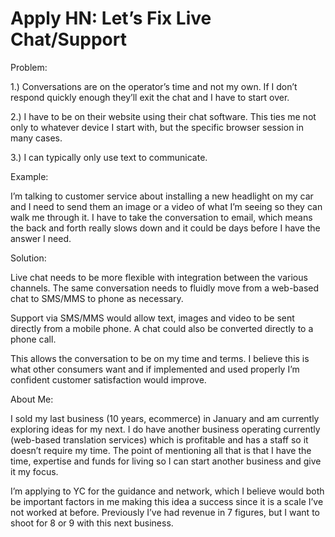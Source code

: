 # Apply HN: Let’s Fix Live Chat/Support

Problem:<p>1.) Conversations are on the operator’s time and not my own. If I don’t respond quickly enough they’ll exit the chat and I have to start over.<p>2.) I have to be on their website using their chat software. This ties me not only to whatever device I start with, but the specific browser session in many cases.<p>3.) I can typically only use text to communicate.<p>Example:<p>I’m talking to customer service about installing a new headlight on my car and I need to send them an image or a video of what I’m seeing so they can walk me through it. I have to take the conversation to email, which means the back and forth really slows down and it could be days before I have the answer I need.<p>Solution:<p>Live chat needs to be more flexible with integration between the various channels. The same conversation needs to fluidly move from a web-based chat to SMS&#x2F;MMS to phone as necessary.<p>Support via SMS&#x2F;MMS would allow text, images and video to be sent directly from a mobile phone. A chat could also be converted directly to a phone call.<p>This allows the conversation to be on my time and terms. I believe this is what other consumers want and if implemented and used properly I’m confident customer satisfaction would improve.<p>About Me:<p>I sold my last business (10 years, ecommerce) in January and am currently exploring ideas for my next. I do have another business operating currently (web-based translation services) which is profitable and has a staff so it doesn’t require my time. The point of mentioning all that is that I have the time, expertise and funds for living so I can start another business and give it my focus.<p>I’m applying to YC for the guidance and network, which I believe would both be important factors in me making this idea a success since it is a scale I’ve not worked at before. Previously I’ve had revenue in 7 figures, but I want to shoot for 8 or 9 with this next business.

